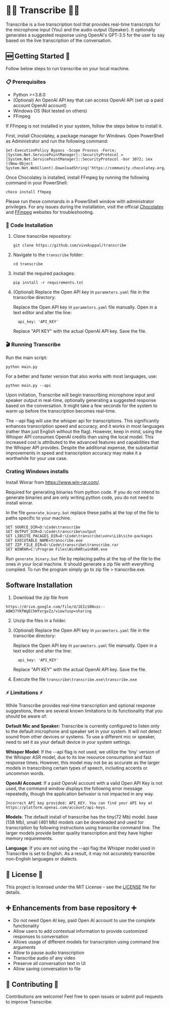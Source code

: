 
# 👂🏻️ Transcribe ✍🏼️

Transcribe is a live transcription tool that provides real-time transcripts for the microphone input (You) and the audio output (Speaker). It optionally generates a suggested response using OpenAI's GPT-3.5 for the user to say based on the live transcription of the conversation.

## 🆕 Getting Started 🥇

Follow below steps to run transcribe on your local machine.

### 📋 Prerequisites

- Python >=3.8.0
- (Optional) An OpenAI API key that can access OpenAI API (set up a paid account OpenAI account)
- Windows OS (Not tested on others)
- FFmpeg 

If FFmpeg is not installed in your system, follow the steps below to install it.

First, install Chocolatey, a package manager for Windows. Open PowerShell as Administrator and run the following command:
```
Set-ExecutionPolicy Bypass -Scope Process -Force; [System.Net.ServicePointManager]::SecurityProtocol = [System.Net.ServicePointManager]::SecurityProtocol -bor 3072; iex ((New-Object System.Net.WebClient).DownloadString('https://community.chocolatey.org/install.ps1'))
```
Once Chocolatey is installed, install FFmpeg by running the following command in your PowerShell:
```
choco install ffmpeg
```
Please run these commands in a PowerShell window with administrator privileges. For any issues during the installation, visit the official [Chocolatey](https://chocolatey.org/) and [FFmpeg](https://ffmpeg.org/) websites for troubleshooting.

### 🔧 Code Installation

1. Clone transcribe repository:

   ```
   git clone https://github.com/vivekuppal/transcribe
   ```

2. Navigate to the `transcribe` folder:

   ```
   cd transcribe
   ```

3. Install the required packages:

   ```
   pip install -r requirements.txt
   ```
   
4. (Optional) Replace the Open API key in `parameters.yaml` file in the transcribe directory:

   Replace the Open API key in `parameters.yaml` file manually. Open in a text editor and alter the line:
   
      ```
        api_key: 'API_KEY'
      ```
      Replace "API KEY" with the actual OpenAI API key. Save the file.

### 🎬 Running Transcribe

Run the main script:

```
python main.py
```

For a better and faster version that also works with most languages, use:

```
python main.py --api
```

Upon initiation, Transcribe will begin transcribing microphone input and speaker output in real-time, optionally generating a suggested response based on the conversation. It might take a few seconds for the system to warm up before the transcription becomes real-time.

The --api flag will use the whisper api for transcriptions. This significantly enhances transcription speed and accuracy, and it works in most languages (rather than just English without the flag). However, keep in mind, using the Whisper API consumes OpenAI credits than using the local model. This increased cost is attributed to the advanced features and capabilities that the Whisper API provides. Despite the additional expense, the substantial improvements in speed and transcription accuracy may make it a worthwhile for your use case.

### Crating Windows installs

Install Winrar from https://www.win-rar.com/.

Required for generating binaries from python code. If you do not intend to generate binaries and are only writing python code, you do not need to install winrar. 

In the file ```generate_binary.bat``` replace these paths at the top of the file to paths specific to your machine. 

```
SET SOURCE_DIR=D:\Code\transcribe  
SET OUTPUT_DIR=D:\Code\transcribe\output
SET LIBSITE_PACAGES_DIR=D:\Code\transcribe\venv\Lib\site-packages
SET EXECUTABLE_NAME=transcribe.exe
SET ZIP_FILE_DIR=D:\Code\transcribe\transcribe.rar
SET WINRAR=C:\Program Files\WinRAR\winRAR.exe
```

Run ```generate_binary.bat``` file by replacing paths at the top of the file to the ones in your local machine. It should generate a zip file with everything compiled. To run the program simply go to zip file > transcribe.exe.

## Software Installation

1. Download the zip file from
```
https://drive.google.com/file/d/1EIz10Nvzc--A8W37YKfWgEChHYxrgvZz/view?usp=sharing
```
2. Unzip the files in a folder.

3. (Optional) Replace the Open API key in `parameters.yaml` file in the transcribe directory:

   Replace the Open API key in `parameters.yaml` file manually. Open in a text editor and alter the line:

      ```
        api_key: 'API_KEY'
      ```
      Replace "API KEY" with the actual OpenAI API key. Save the file.

4. Execute the file `transcribe\transcribe.exe\transcribe.exe`


### ⚡️ Limitations ⚡️

While Transcribe provides real-time transcription and optional response suggestions, there are several known limitations to its functionality that you should be aware of:

**Default Mic and Speaker:** Transcribe is currently configured to listen only to the default microphone and speaker set in your system. It will not detect sound from other devices or systems. To use a different mic or speaker, need to set it as your default device in your system settings.

**Whisper Model**: If the --api flag is not used, we utilize the 'tiny' version of the Whisper ASR model, due to its low resource consumption and fast response times. However, this model may not be as accurate as the larger models in transcribing certain types of speech, including accents or uncommon words.

**OpenAI Account**: If a paid OpenAI account with a valid Open API Key is not used, the command window displays the following error message repeatedly, though the application behvaior is not impacted in any way.
```
Incorrect API key provided: API_KEY. You can find your API key at https://platform.openai.com/account/api-keys.
```

**Models**: The default install of transcribe has the tiny(72 Mb) model. base (138 Mb), small (461 Mb) models can be downloaded and used for transcription by following instructions using transcribe command line. The larger models provide better quality transcription and they have higher memory requirements.

**Language**: If you are not using the --api flag the Whisper model used in Transcribe is set to English. As a result, it may not accurately transcribe non-English languages or dialects. 

## 👤 License 📖

This project is licensed under the MIT License - see the [LICENSE](LICENSE) file for details.

## ➕ Enhancements from base repository ➕
- Do not need Open AI key, paid Open AI account to use the complete functionality
- Allow users to add contextual information to provide customized responses to conversation
- Allows usage of different models for transcription using command line arguments
- Allow to pause audio transcription
- Transcribe audio of any video
- Preserve all conversation text in UI
- Allow saving conversation to file


## 🤝 Contributing 🤝

Contributions are welcome! Feel free to open issues or submit pull requests to improve Transcribe.

